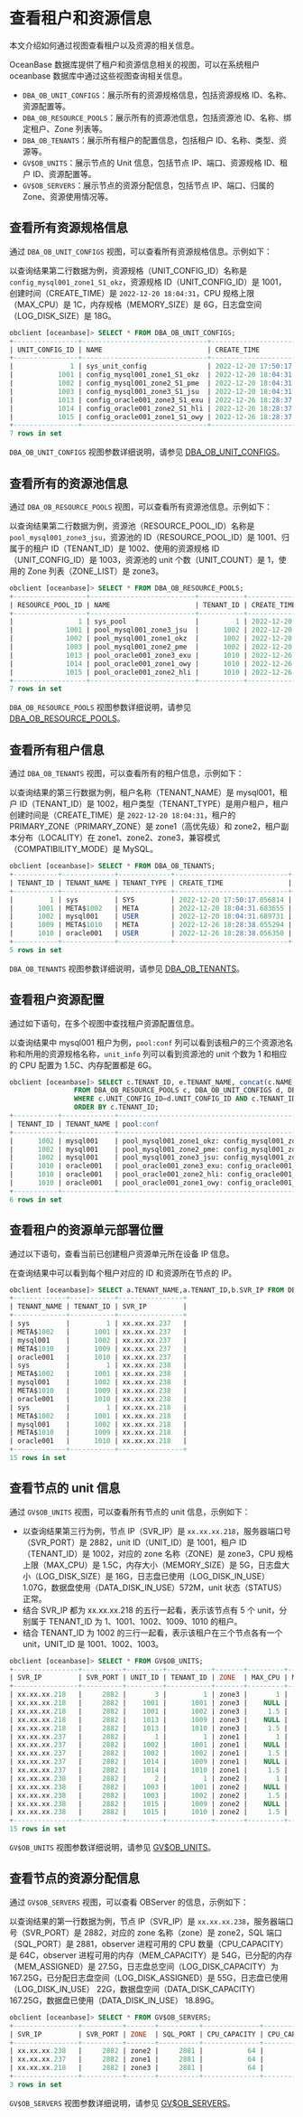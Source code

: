 # 查看租户和资源信息

本文介绍如何通过视图查看租户以及资源的相关信息。

OceanBase 数据库提供了租户和资源信息相关的视图，可以在系统租户 oceanbase 数据库中通过这些视图查询相关信息。

* `DBA_OB_UNIT_CONFIGS`：展示所有的资源规格信息，包括资源规格 ID、名称、资源配置等。
* `DBA_OB_RESOURCE_POOLS`：展示所有的资源池信息，包括资源池 ID、名称、绑定租户、Zone 列表等。
* `DBA_OB_TENANTS`：展示所有租户的配置信息，包括租户 ID、名称、类型、资源等。
* `GV$OB_UNITS`：展示节点的 Unit 信息，包括节点 IP、端口、资源规格 ID、租户 ID、资源配置等。
* `GV$OB_SERVERS`：展示节点的资源分配信息，包括节点 IP、端口、归属的 Zone、资源使用情况等。

## 查看所有资源规格信息

通过 `DBA_OB_UNIT_CONFIGS` 视图，可以查看所有资源规格信息。示例如下：

以查询结果第二行数据为例，资源规格（UNIT_CONFIG_ID）名称是 `config_mysql001_zone1_S1_okz`，资源规格 ID（UNIT_CONFIG_ID）是 1001，创建时间（CREATE_TIME）是 `2022-12-20 18:04:31`，CPU 规格上限（MAX_CPU）是 1C，内存规格（MEMORY_SIZE）是 6G，日志盘空间（LOG_DISK_SIZE）是 18G。

```sql
obclient [oceanbase]> SELECT * FROM DBA_OB_UNIT_CONFIGS;
+----------------+-------------------------------+----------------------------+----------------------------+---------+---------+-------------+---------------+----------+----------+-------------+
| UNIT_CONFIG_ID | NAME                          | CREATE_TIME                | MODIFY_TIME                | MAX_CPU | MIN_CPU | MEMORY_SIZE | LOG_DISK_SIZE | MAX_IOPS | MIN_IOPS | IOPS_WEIGHT |
+----------------+-------------------------------+----------------------------+----------------------------+---------+---------+-------------+---------------+----------+----------+-------------+
|              1 | sys_unit_config               | 2022-12-20 17:50:17.035504 | 2022-12-20 17:50:17.035504 |       1 |       1 | 14495514624 |   14495514624 |    10000 |    10000 |           1 |
|           1001 | config_mysql001_zone1_S1_okz  | 2022-12-20 18:04:31.547715 | 2022-12-20 18:04:31.547715 |     1.5 |     1.5 |  6442450944 |   19327352832 |    15000 |    15000 |           1 |
|           1002 | config_mysql001_zone2_S1_pme  | 2022-12-20 18:04:31.561335 | 2022-12-20 18:04:31.561335 |     1.5 |     1.5 |  6442450944 |   19327352832 |    15000 |    15000 |           1 |
|           1003 | config_mysql001_zone3_S1_jsu  | 2022-12-20 18:04:31.564510 | 2022-12-20 18:04:31.564510 |     1.5 |     1.5 |  6442450944 |   19327352832 |    15000 |    15000 |           1 |
|           1013 | config_oracle001_zone3_S1_exu | 2022-12-26 18:28:37.969047 | 2022-12-26 18:28:37.969047 |     1.5 |     1.5 |  6442450944 |   19327352832 |    15000 |    15000 |           1 |
|           1014 | config_oracle001_zone2_S1_hli | 2022-12-26 18:28:37.972194 | 2022-12-26 18:28:37.972194 |     1.5 |     1.5 |  6442450944 |   19327352832 |    15000 |    15000 |           1 |
|           1015 | config_oracle001_zone1_S1_owy | 2022-12-26 18:28:37.976446 | 2022-12-26 18:28:37.976446 |     1.5 |     1.5 |  6442450944 |   19327352832 |    15000 |    15000 |           1 |
+----------------+-------------------------------+----------------------------+----------------------------+---------+---------+-------------+---------------+----------+----------+-------------+
7 rows in set
```

`DBA_OB_UNIT_CONFIGS` 视图参数详细说明，请参见 [DBA_OB_UNIT_CONFIGS](../../../7.reference/5.system-reference/4.system-view-of-mysql-mode/2.dictionary-view-of-mysql-mode/60.oceanbase-dba_ob_unit_configs-of-mysql-mode.md)。

## 查看所有的资源池信息

通过 `DBA_OB_RESOURCE_POOLS` 视图，可以查看所有资源池信息。示例如下：

以查询结果第二行数据为例，资源池（RESOURCE_POOL_ID）名称是 `pool_mysql001_zone3_jsu`，资源池的 ID（RESOURCE_POOL_ID）是 1001、归属于的租户 ID（TENANT_ID）是 1002、使用的资源规格 ID（UNIT_CONFIG_ID）是 1003，资源池的 unit 个数（UNIT_COUNT）是 1，使用的 Zone 列表（ZONE_LIST）是 zone3。

```sql
obclient [oceanbase]> SELECT * FROM DBA_OB_RESOURCE_POOLS;
+------------------+--------------------------+-----------+----------------------------+----------------------------+------------+----------------+-------------------+--------------+
| RESOURCE_POOL_ID | NAME                     | TENANT_ID | CREATE_TIME                | MODIFY_TIME                | UNIT_COUNT | UNIT_CONFIG_ID | ZONE_LIST         | REPLICA_TYPE |
+------------------+--------------------------+-----------+----------------------------+----------------------------+------------+----------------+-------------------+--------------+
|                1 | sys_pool                 |         1 | 2022-12-20 17:50:17.038641 | 2022-12-20 17:50:17.045453 |          1 |              1 | zone1;zone2;zone3 | FULL         |
|             1001 | pool_mysql001_zone3_jsu  |      1002 | 2022-12-20 18:04:31.607227 | 2022-12-20 18:04:31.692836 |          1 |           1003 | zone3             | FULL         |
|             1002 | pool_mysql001_zone1_okz  |      1002 | 2022-12-20 18:04:31.617087 | 2022-12-20 18:04:31.691827 |          1 |           1001 | zone1             | FULL         |
|             1003 | pool_mysql001_zone2_pme  |      1002 | 2022-12-20 18:04:31.621327 | 2022-12-20 18:04:31.692836 |          1 |           1002 | zone2             | FULL         |
|             1013 | pool_oracle001_zone3_exu |      1010 | 2022-12-26 18:28:37.979539 | 2022-12-26 18:28:38.059505 |          1 |           1013 | zone3             | FULL         |
|             1014 | pool_oracle001_zone1_owy |      1010 | 2022-12-26 18:28:37.988964 | 2022-12-26 18:28:38.058440 |          1 |           1015 | zone1             | FULL         |
|             1015 | pool_oracle001_zone2_hli |      1010 | 2022-12-26 18:28:37.994241 | 2022-12-26 18:28:38.059505 |          1 |           1014 | zone2             | FULL         |
+------------------+--------------------------+-----------+----------------------------+----------------------------+------------+----------------+-------------------+--------------+
7 rows in set
```

`DBA_OB_RESOURCE_POOLS` 视图参数详细说明，请参见 [DBA_OB_RESOURCE_POOLS](../../../7.reference/5.system-reference/4.system-view-of-mysql-mode/2.dictionary-view-of-mysql-mode/47.oceanbase-dba_ob_resource_pools-of-mysql-mode.md)。

## 查看所有租户信息

通过 `DBA_OB_TENANTS` 视图，可以查看所有的租户信息，示例如下：

以查询结果的第三行数据为例，租户名称（TENANT_NAME）是 mysql001，租户 ID（TENANT_ID）是 1002，租户类型（TENANT_TYPE）是用户租户，租户创建时间是（CREATE_TIME）是 `2022-12-20 18:04:31`，租户的 PRIMARY_ZONE（PRIMARY_ZONE）是 zone1（高优先级）和 zone2，租户副本分布（LOCALITY）在 zone1、zone2、zone3，兼容模式（COMPATIBILITY_MODE）是 MySQL。

```sql
obclient [oceanbase]> SELECT * FROM DBA_OB_TENANTS;
+-----------+-------------+-------------+----------------------------+----------------------------+-------------------+---------------------------------------------+-------------------+--------------------+--------+---------------+--------+
| TENANT_ID | TENANT_NAME | TENANT_TYPE | CREATE_TIME                | MODIFY_TIME                | PRIMARY_ZONE      | LOCALITY                                    | PREVIOUS_LOCALITY | COMPATIBILITY_MODE | STATUS | IN_RECYCLEBIN | LOCKED |
+-----------+-------------+-------------+----------------------------+----------------------------+-------------------+---------------------------------------------+-------------------+--------------------+--------+---------------+--------+
|         1 | sys         | SYS         | 2022-12-20 17:50:17.056814 | 2022-12-20 17:51:16.162367 | zone1;zone2;zone3 | FULL{1}@zone1, FULL{1}@zone2, FULL{1}@zone3 | NULL              | MYSQL              | NORMAL | NO            | NO     |
|      1001 | META$1002   | META        | 2022-12-20 18:04:31.683655 | 2023-01-06 14:40:57.872880 | zone1;zone2       | FULL{1}@zone1, FULL{1}@zone2, FULL{1}@zone3 | NULL              | MYSQL              | NORMAL | NO            | NO     |
|      1002 | mysql001    | USER        | 2022-12-20 18:04:31.689731 | 2023-01-06 14:40:57.872880 | zone1;zone2       | FULL{1}@zone1, FULL{1}@zone2, FULL{1}@zone3 | NULL              | MYSQL              | NORMAL | NO            | NO     |
|      1009 | META$1010   | META        | 2022-12-26 18:28:38.055294 | 2022-12-26 18:29:01.184333 | zone1;zone2;zone3 | FULL{1}@zone1, FULL{1}@zone2, FULL{1}@zone3 | NULL              | MYSQL              | NORMAL | NO            | NO     |
|      1010 | oracle001   | USER        | 2022-12-26 18:28:38.056350 | 2022-12-26 18:29:01.223246 | zone1;zone2;zone3 | FULL{1}@zone1, FULL{1}@zone2, FULL{1}@zone3 | NULL              | ORACLE             | NORMAL | NO            | NO     |
+-----------+-------------+-------------+----------------------------+----------------------------+-------------------+---------------------------------------------+-------------------+--------------------+--------+---------------+--------+
5 rows in set
```

`DBA_OB_TENANTS` 视图参数详细说明，请参见 [DBA_OB_TENANTS](../../../7.reference/5.system-reference/4.system-view-of-mysql-mode/2.dictionary-view-of-mysql-mode/58.oceanbase-dba_ob_tenants-of-mysql-mode.md)。

## 查看租户资源配置

通过如下语句，在多个视图中查找租户资源配置信息。

以查询结果中 mysql001 租户为例，`pool:conf` 列可以看到该租户的三个资源池名称和所用的资源规格名称，`unit_info` 列可以看到资源池的 unit 个数为 1 和相应的 CPU 配置为 1.5C、内存配置都是 6G。

```sql
obclient [oceanbase]> SELECT c.TENANT_ID, e.TENANT_NAME, concat(c.NAME, ': ', d.NAME) `pool:conf`,concat(c.UNIT_COUNT, ' unit: ', d.min_cpu, 'C/', ROUND(d.MEMORY_SIZE/1024/1024/1024,0), "G") unit_info
                FROM DBA_OB_RESOURCE_POOLS c, DBA_OB_UNIT_CONFIGS d, DBA_OB_TENANTS e
                WHERE c.UNIT_CONFIG_ID=d.UNIT_CONFIG_ID AND c.TENANT_ID=e.TENANT_ID AND c.TENANT_ID>1000
                ORDER BY c.TENANT_ID;
+-----------+-------------+---------------------------------------------------------+-----------------+
| TENANT_ID | TENANT_NAME | pool:conf                                               | unit_info       |
+-----------+-------------+---------------------------------------------------------+-----------------+
|      1002 | mysql001    | pool_mysql001_zone1_okz: config_mysql001_zone1_S1_okz   | 1 unit: 1.5C/6G |
|      1002 | mysql001    | pool_mysql001_zone2_pme: config_mysql001_zone2_S1_pme   | 1 unit: 1.5C/6G |
|      1002 | mysql001    | pool_mysql001_zone3_jsu: config_mysql001_zone3_S1_jsu   | 1 unit: 1.5C/6G |
|      1010 | oracle001   | pool_oracle001_zone3_exu: config_oracle001_zone3_S1_exu | 1 unit: 1.5C/6G |
|      1010 | oracle001   | pool_oracle001_zone2_hli: config_oracle001_zone2_S1_hli | 1 unit: 1.5C/6G |
|      1010 | oracle001   | pool_oracle001_zone1_owy: config_oracle001_zone1_S1_owy | 1 unit: 1.5C/6G |
+-----------+-------------+---------------------------------------------------------+-----------------+
6 rows in set
```

## 查看租户的资源单元部署位置

通过以下语句，查看当前已创建租户资源单元所在设备 IP 信息。

在查询结果中可以看到每个租户对应的 ID 和资源所在节点的 IP。

```sql
obclient [oceanbase]> SELECT a.TENANT_NAME,a.TENANT_ID,b.SVR_IP FROM DBA_OB_TENANTS a,GV$OB_UNITS b WHERE a.TENANT_ID=b.TENANT_ID;
+-------------+-----------+----------------+
| TENANT_NAME | TENANT_ID | SVR_IP         |
+-------------+-----------+----------------+
| sys         |         1 | xx.xx.xx.237   |
| META$1002   |      1001 | xx.xx.xx.237   |
| mysql001    |      1002 | xx.xx.xx.237   |
| META$1010   |      1009 | xx.xx.xx.237   |
| oracle001   |      1010 | xx.xx.xx.237   |
| sys         |         1 | xx.xx.xx.238   |
| META$1002   |      1001 | xx.xx.xx.238   |
| mysql001    |      1002 | xx.xx.xx.238   |
| META$1010   |      1009 | xx.xx.xx.238   |
| oracle001   |      1010 | xx.xx.xx.238   |
| sys         |         1 | xx.xx.xx.218   |
| META$1002   |      1001 | xx.xx.xx.218   |
| mysql001    |      1002 | xx.xx.xx.218   |
| META$1010   |      1009 | xx.xx.xx.218   |
| oracle001   |      1010 | xx.xx.xx.218   |
+-------------+-----------+----------------+
15 rows in set
```

## 查看节点的 unit 信息

通过 `GV$OB_UNITS` 视图，可以查看所有节点的 unit 信息，示例如下：

* 以查询结果第三行为例，节点 IP（SVR_IP）是 `xx.xx.xx.218`，服务器端口号（SVR_PORT）是 2882，unit ID（UNIT_ID）是 1001，租户 ID（TENANT_ID）是 1002，对应的 zone 名称（ZONE）是 zone3，CPU 规格上限（MAX_CPU）是 1.5C，内存大小（MEMORY_SIZE）是 5G，日志盘大小（LOG_DISK_SIZE）是 16G，日志盘已使用（LOG_DISK_IN_USE）1.07G，数据盘使用（DATA_DISK_IN_USE）572M，unit 状态（STATUS）正常。
* 结合 SVR_IP 都为 xx.xx.xx.218 的五行一起看，表示该节点有 5 个 unit，分别属于 TENANT_ID 为 1、1001、1002、1009、1010 的租户。
* 结合 TENANT_ID 为 1002 的三行一起看，表示该租户在三个节点各有一个 unit，UNIT_ID 是 1001、1002、1003。

```sql
obclient [oceanbase]> SELECT * FROM GV$OB_UNITS;
+----------------+----------+---------+-----------+-------+---------+---------+-------------+----------+----------+-------------+---------------+-----------------+------------------+--------+----------------------------+
| SVR_IP         | SVR_PORT | UNIT_ID | TENANT_ID | ZONE  | MAX_CPU | MIN_CPU | MEMORY_SIZE | MAX_IOPS | MIN_IOPS | IOPS_WEIGHT | LOG_DISK_SIZE | LOG_DISK_IN_USE | DATA_DISK_IN_USE | STATUS | CREATE_TIME                |
+----------------+----------+---------+-----------+-------+---------+---------+-------------+----------+----------+-------------+---------------+-----------------+------------------+--------+----------------------------+
| xx.xx.xx.218   |     2882 |       3 |         1 | zone3 |       1 |       1 | 14495514624 |    10000 |    10000 |           1 |   14495514624 |     11566462821 |       6069157888 | NORMAL | 2022-12-20 17:49:25.705363 |
| xx.xx.xx.218   |     2882 |    1001 |      1001 | zone3 |    NULL |    NULL |  1073741824 |     NULL |     NULL |        NULL |    1932735283 |      1520602567 |       7325351936 | NORMAL | 2022-12-20 18:04:31.693819 |
| xx.xx.xx.218   |     2882 |    1001 |      1002 | zone3 |     1.5 |     1.5 |  5368709120 |    15000 |    15000 |           1 |   17394617549 |      1154755905 |        599785472 | NORMAL | 2022-12-20 18:04:31.693819 |
| xx.xx.xx.218   |     2882 |    1013 |      1009 | zone3 |    NULL |    NULL |  1073741824 |     NULL |     NULL |        NULL |    1932735283 |      1495227415 |       5368709120 | NORMAL | 2022-12-26 18:28:38.060661 |
| xx.xx.xx.218   |     2882 |    1013 |      1010 | zone3 |     1.5 |     1.5 |  5368709120 |    15000 |    15000 |           1 |   17394617549 |      3532346784 |        681574400 | NORMAL | 2022-12-26 18:28:38.060661 |
| xx.xx.xx.237   |     2882 |       1 |         1 | zone1 |       1 |       1 | 14495514624 |    10000 |    10000 |           1 |   14495514624 |     11566525317 |       6071255040 | NORMAL | 2022-12-20 17:49:25.705315 |
| xx.xx.xx.237   |     2882 |    1002 |      1001 | zone1 |    NULL |    NULL |  1073741824 |     NULL |     NULL |        NULL |    1932735283 |      1520680069 |       7325351936 | NORMAL | 2022-12-20 18:04:31.692599 |
| xx.xx.xx.237   |     2882 |    1002 |      1002 | zone1 |     1.5 |     1.5 |  5368709120 |    15000 |    15000 |           1 |   17394617549 |      4845753295 |        595591168 | NORMAL | 2022-12-20 18:04:31.692599 |
| xx.xx.xx.237   |     2882 |    1014 |      1009 | zone1 |    NULL |    NULL |  1073741824 |     NULL |     NULL |        NULL |    1932735283 |      1495304058 |       5391777792 | NORMAL | 2022-12-26 18:28:38.059317 |
| xx.xx.xx.237   |     2882 |    1014 |      1010 | zone1 |     1.5 |     1.5 |  5368709120 |    15000 |    15000 |           1 |   17394617549 |      3532357328 |        681574400 | NORMAL | 2022-12-26 18:28:38.059317 |
| xx.xx.xx.238   |     2882 |       2 |         1 | zone2 |       1 |       1 | 14495514624 |    10000 |    10000 |           1 |   14495514624 |     11566567057 |       5947523072 | NORMAL | 2022-12-20 17:49:25.705354 |
| xx.xx.xx.238   |     2882 |    1003 |      1001 | zone2 |    NULL |    NULL |  1073741824 |     NULL |     NULL |        NULL |    1932735283 |      1520720157 |       7337934848 | NORMAL | 2022-12-20 18:04:31.693277 |
| xx.xx.xx.238   |     2882 |    1003 |      1002 | zone2 |     1.5 |     1.5 |  5368709120 |    15000 |    15000 |           1 |   17394617549 |      4845759221 |        591396864 | NORMAL | 2022-12-20 18:04:31.693277 |
| xx.xx.xx.238   |     2882 |    1015 |      1009 | zone2 |    NULL |    NULL |  1073741824 |     NULL |     NULL |        NULL |    1932735283 |      1495346552 |       5364514816 | NORMAL | 2022-12-26 18:28:38.060042 |
| xx.xx.xx.238   |     2882 |    1015 |      1010 | zone2 |     1.5 |     1.5 |  5368709120 |    15000 |    15000 |           1 |   17394617549 |      3532362696 |        681574400 | NORMAL | 2022-12-26 18:28:38.060042 |
+----------------+----------+---------+-----------+-------+---------+---------+-------------+----------+----------+-------------+---------------+-----------------+------------------+--------+----------------------------+
15 rows in set
```

`GV$OB_UNITS` 视图参数详细说明，请参见 [GV$OB_UNITS](../../../7.reference/5.system-reference/4.system-view-of-mysql-mode/3.performance-view-of-mysql-mode/13.gv-ob_units-of-mysql-mode.md)。

## 查看节点的资源分配信息

通过 `GV$OB_SERVERS` 视图，可以查看 OBServer 的信息，示例如下：

以查询结果的第一行数据为例，节点 IP（SVR_IP）是 `xx.xx.xx.238`，服务器端口号（SVR_PORT）是 2882，对应的 zone 名称（zone）是 zone2，SQL 端口（SQL_PORT）是 2881，observer 进程可用的 CPU 数量（CPU_CAPACITY）是 64C，observer 进程可用的内存（MEM_CAPACITY）是 54G，已分配的内存（MEM_ASSIGNED）是 27.5G，日志盘总空间（LOG_DISK_CAPACITY）为 167.25G，已分配日志盘空间（LOG_DISK_ASSIGNED）是 55G，日志盘已使用（LOG_DISK_IN_USE） 22G，数据盘空间（DATA_DISK_CAPACITY） 167.25G，数据盘已使用（DATA_DISK_IN_USE） 18.89G。

```sql
obclient [oceanbase]> SELECT * FROM GV$OB_SERVERS;
+----------------+----------+-------+----------+--------------+------------------+--------------+------------------+--------------+--------------+-------------------+-------------------+-----------------+--------------------+------------------+-------------------------+--------------+-------------------------+-----------------------+
| SVR_IP         | SVR_PORT | ZONE  | SQL_PORT | CPU_CAPACITY | CPU_CAPACITY_MAX | CPU_ASSIGNED | CPU_ASSIGNED_MAX | MEM_CAPACITY | MEM_ASSIGNED | LOG_DISK_CAPACITY | LOG_DISK_ASSIGNED | LOG_DISK_IN_USE | DATA_DISK_CAPACITY | DATA_DISK_IN_USE | DATA_DISK_HEALTH_STATUS | MEMORY_LIMIT | DATA_DISK_ABNORMAL_TIME | SSL_CERT_EXPIRED_TIME |
+----------------+----------+-------+----------+--------------+------------------+--------------+------------------+--------------+--------------+-------------------+-------------------+-----------------+--------------------+------------------+-------------------------+--------------+-------------------------+-----------------------+
| xx.xx.xx.238   |     2882 | zone2 |     2881 |           64 |               64 |            5 |                5 |  57982058496 |  29527900160 |      179583320064 |       59592671232 |     23622320128 |       179593805824 |      20283654144 | NORMAL                  |  68719476736 | NULL                    | NULL                  |
| xx.xx.xx.237   |     2882 | zone1 |     2881 |           64 |               64 |            5 |                5 |  32212254720 |  29527900160 |      179583320064 |       59592671232 |     23622320128 |       179593805824 |      20443037696 | NORMAL                  |  85899345920 | NULL                    | NULL                  |
| xx.xx.xx.218   |     2882 | zone3 |     2881 |           64 |               64 |            4 |                4 |  57982058496 |  27380416512 |      179583320064 |       53150220288 |     19528679424 |       179593805824 |      20044578816 | NORMAL                  |  68719476736 | NULL                    | NULL                  |
+----------------+----------+-------+----------+--------------+------------------+--------------+------------------+--------------+--------------+-------------------+-------------------+-----------------+--------------------+------------------+-------------------------+--------------+-------------------------+-----------------------+
3 rows in set
```

`GV$OB_SERVERS` 视图参数详细说明，请参见 [GV$OB_SERVERS](../../../7.reference/5.system-reference/4.system-view-of-mysql-mode/3.performance-view-of-mysql-mode/9.gv-ob_servers-of-mysql-mode.md)。
